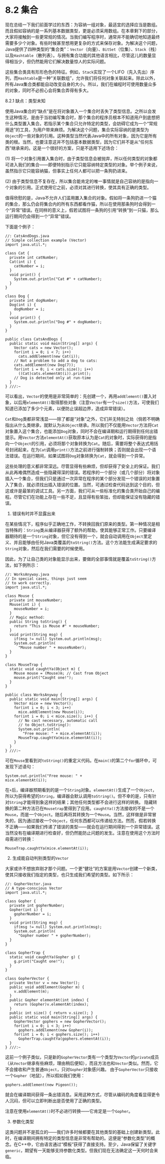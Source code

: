 # 8.2 集合


现在总结一下我们前面学过的东西：为容纳一组对象，最适宜的选择应当是数组。而且假如容纳的是一系列基本数据类型，更是必须采用数组。在本章剩下的部分，大家将接触到一些更常规的情况。当我们编写程序时，通常并不能确切地知道最终需要多少个对象。有些时候甚至想用更复杂的方式来保存对象。为解决这个问题，Java提供了四种类型的“集合类”：`Vector`（向量）、`BitSet`（位集）、`Stack`（栈）以及`Hashtable`（散列表）。与拥有集合功能的其他语言相比，尽管这儿的数量显得相当少，但仍然能用它们解决数量惊人的实际问题。

这些集合类具有形形色色的特征。例如，`Stack`实现了一个LIFO（先入先出）序列，而`Hashtable`是一种“关联数组”，允许我们将任何对象关联起来。除此以外，所有Java集合类都能自动改变自身的大小。所以，我们在编程时可使用数量众多的对象，同时不必担心会将集合弄得有多大。

8.2.1 缺点：类型未知

使用Java集合的“缺点”是在将对象置入一个集合时丢失了类型信息。之所以会发生这种情况，是由于当初编写集合时，那个集合的程序员根本不知道用户到底想把什么类型置入集合。若指示某个集合只允许特定的类型，会妨碍它成为一个“常规用途”的工具，为用户带来麻烦。为解决这个问题，集合实际容纳的是类型为`Object`的一些对象的引用。这种类型当然代表Java中的所有对象，因为它是所有类的根。当然，也要注意这并不包括基本数据类型，因为它们并不是从“任何东西”继承来的。这是一个很好的方案，只是不适用下述场合：

(1) 将一个对象引用置入集合时，由于类型信息会被抛弃，所以任何类型的对象都可进入我们的集合——即便特别指示它只能容纳特定类型的对象。举个例子来说，虽然指示它只能容纳猫，但事实上任何人都可以把一条狗扔进来。

(2) 由于类型信息不复存在，所以集合能肯定的唯一事情就是自己容纳的是指向一个对象的引用。正式使用它之前，必须对其进行转换，使其具有正确的类型。

值得欣慰的是，Java不允许人们滥用置入集合的对象。假如将一条狗扔进一个猫的集合，那么仍会将集合内的所有东西都看作猫，所以在使用那条狗时会得到一个“异常”错误。在同样的意义上，假若试图将一条狗的引用“转换”到一只猫，那么运行期间仍会得到一个“异常”错误。

下面是个例子：

```
//: CatsAndDogs.java
// Simple collection example (Vector)
import java.util.*;

class Cat {
  private int catNumber;
  Cat(int i) {
    catNumber = i;
  }
  void print() {
    System.out.println("Cat #" + catNumber);
  }
}

class Dog {
  private int dogNumber;
  Dog(int i) {
    dogNumber = i;
  }
  void print() {
    System.out.println("Dog #" + dogNumber);
  }
}

public class CatsAndDogs {
  public static void main(String[] args) {
    Vector cats = new Vector();
    for(int i = 0; i < 7; i++)
      cats.addElement(new Cat(i));
    // Not a problem to add a dog to cats:
    cats.addElement(new Dog(7));
    for(int i = 0; i < cats.size(); i++)
      ((Cat)cats.elementAt(i)).print();
    // Dog is detected only at run-time
  }
} ///:~
```

可以看出，`Vector`的使用是非常简单的：先创建一个，再用`addElement()`置入对象，以后用`elementAt()`取得那些对象（注意`Vector`有一个`size()`方法，可使我们知道已添加了多少个元素，以便防止误超边界，造成异常错误）。

`Cat`和`Dog`类都非常浅显——除了都是“对象”之外，它们并无特别之处（倘若不明确指出从什么类继承，就默认为从`Object`继承。所以我们不仅能用`Vector`方法将`Cat`对象置入这个集合，也能添加`Dog`对象，同时不会在编译期和运行期得到任何出错提示。用`Vector`方法`elementAt()`获取原本认为是`Cat`的对象时，实际获得的是指向一个`Object`的引用，必须将那个对象转换为`Cat`。随后，需要将整个表达式用括号封闭起来，在为`Cat`调用`print()`方法之前进行强制转换；否则就会出现一个语法错误。在运行期间，如果试图将`Dog`对象转换为`Cat`，就会得到一个异常。

这些处理的意义都非常深远。尽管显得有些麻烦，但却获得了安全上的保证。我们从此再难偶然造成一些隐藏得深的错误。若程序的一个部分（或几个部分）将对象插入一个集合，但我们只是通过一次异常在程序的某个部分发现一个错误的对象置入了集合，就必须找出插入错误的位置。当然，可通过检查代码达到这个目的，但这或许是最笨的调试工具。另一方面，我们可从一些标准化的集合类开始自己的编程。尽管它们在功能上存在一些不足，且显得有些笨拙，但却能保证没有隐藏的错误。

1. 错误有时并不显露出来

在某些情况下，程序似乎正确地工作，不转换回我们原来的类型。第一种情况是相当特殊的：`String`类从编译器获得了额外的帮助，使其能够正常工作。只要编译器期待的是一个`String`对象，但它没有得到一个，就会自动调用在`Object`里定义、并且能够由任何Java类覆盖的`toString()`方法。这个方法能生成满足要求的`String`对象，然后在我们需要的时候使用。

因此，为了让自己类的对象能显示出来，要做的全部事情就是覆盖`toString()`方法，如下例所示：

```
//: WorksAnyway.java
// In special cases, things just seem
// to work correctly.
import java.util.*;

class Mouse {
  private int mouseNumber;
  Mouse(int i) {
    mouseNumber = i;
  }
  // Magic method:
  public String toString() {
    return "This is Mouse #" + mouseNumber;
  }
  void print(String msg) {
    if(msg != null) System.out.println(msg);
    System.out.println(
      "Mouse number " + mouseNumber);
  }
}

class MouseTrap {
  static void caughtYa(Object m) {
    Mouse mouse = (Mouse)m; // Cast from Object
    mouse.print("Caught one!");
  }
}

public class WorksAnyway {
  public static void main(String[] args) {
    Vector mice = new Vector();
    for(int i = 0; i < 3; i++)
      mice.addElement(new Mouse(i));
    for(int i = 0; i < mice.size(); i++) {
      // No cast necessary, automatic call
      // to Object.toString():
      System.out.println(
        "Free mouse: " + mice.elementAt(i));
      MouseTrap.caughtYa(mice.elementAt(i));
    }
  }
} ///:~
```

可在`Mouse`里看到对`toString()`的重定义代码。在`main()`的第二个`for`循环中，可发现下述语句：

```
System.out.println("Free mouse: " +
mice.elementAt(i));
```

在`+`后，编译器预期看到的是一个`String`对象。`elementAt()`生成了一个`Object`，所以为获得希望的`String`，编译器会默认调用`toString()`。但不幸的是，只有针对`String`才能得到象这样的结果；其他任何类型都不会进行这样的转换。
隐藏转换的第二种方法已在`Mousetrap`里得到了应用。`caughtYa()`方法接收的不是一个`Mouse`，而是一个`Object`。随后再将其转换为一个`Mouse`。当然，这样做是非常冒失的，因为通过接收一个`Object`，任何东西都可以传递给方法。然而，假若转换不正确——如果我们传递了错误的类型——就会在运行期间得到一个异常错误。这当然没有在编译期进行检查好，但仍然能防止问题的发生。注意在使用这个方法时毋需进行转换：

```
MouseTrap.caughtYa(mice.elementAt(i));
```

2. 生成能自动判别类型的`Vector`

大家或许不想放弃刚才那个问题。一个更“健壮”的方案是用`Vector`创建一个新类，使其只接收我们指定的类型，也只生成我们希望的类型。如下所示：

```
//: GopherVector.java
// A type-conscious Vector
import java.util.*;

class Gopher {
  private int gopherNumber;
  Gopher(int i) {
    gopherNumber = i;
  }
  void print(String msg) {
    if(msg != null) System.out.println(msg);
    System.out.println(
      "Gopher number " + gopherNumber);
  }
}

class GopherTrap {
  static void caughtYa(Gopher g) {
    g.print("Caught one!");
  }
}

class GopherVector {
  private Vector v = new Vector();
  public void addElement(Gopher m) {
    v.addElement(m);
  }
  public Gopher elementAt(int index) {
    return (Gopher)v.elementAt(index);
  }
  public int size() { return v.size(); }
  public static void main(String[] args) {
    GopherVector gophers = new GopherVector();
    for(int i = 0; i < 3; i++)
      gophers.addElement(new Gopher(i));
    for(int i = 0; i < gophers.size(); i++)
      GopherTrap.caughtYa(gophers.elementAt(i));
  }
} ///:~
```

这前一个例子类似，只是新的`GopherVector`类有一个类型为`Vector`的`private`成员（从`Vector`继承有些麻烦，理由稍后便知），而且方法也和`Vector`类似。然而，它不会接收和产生普通`Object`，只对`Gopher`对象感兴趣。
由于`GopherVector`只接收一个`Gopher`（地鼠），所以假如我们使用：

```
gophers.addElement(new Pigeon());
```

就会在编译期间获得一条出错消息。采用这种方式，尽管从编码的角度看显得更令人沉闷，但可以立即判断出是否使用了正确的类型。

注意在使用`elementAt()`时不必进行转换——它肯定是一个`Gopher`。

3. 参数化类型

这类问题并不是孤立的——我们许多时候都要在其他类型的基础上创建新类型。此时，在编译期间拥有特定的类型信息是非常有帮助的。这便是“参数化类型”的概念。在C++中，它由语言通过“模板”获得了直接支持。至少，Java保留了关键字`generic`，期望有一天能够支持参数化类型。但我们现在无法确定这一天何时会来临。
